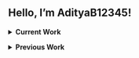 ## Hello, I’m AdityaB12345!

<details>
  
  **<summary>**
    **Current Work**
  </summary>
  
  - [XEDEK: eXtensible Electronic DEsign Kit](https://github.com/techieji/xedek) with _@techieji_

</details>



<details>
  
  **<summary>**
    **Previous Work**
  </summary>
  
  - None (_Yet!_)

</details>

<!---
AdityaB12345/AdityaB12345 is a ✨ special ✨ repository because its `README.md` (this file) appears on your GitHub profile.
You can click the Preview link to take a look at your changes.
--->
